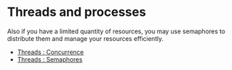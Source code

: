 # Threads and processes

Also if you have a limited quantity of resources, you
may use semaphores to distribute them and manage your resources
efficiently.

* [Threads : Concurrence](proc/concurrence.md)
* [Threads : Semaphores](proc/semaphores.md)